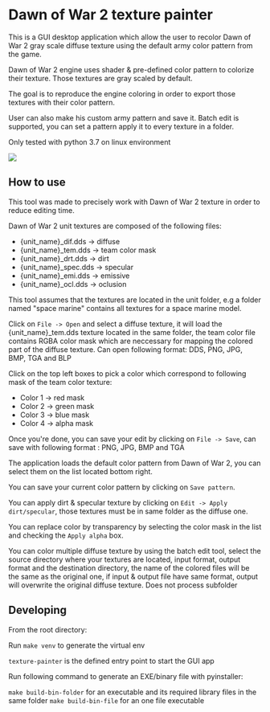 # Dawn of War 2 texture painter

This is a GUI desktop application which allow the user to recolor Dawn of War 2
gray scale diffuse texture using the default army color pattern from the game.

Dawn of War 2 engine uses shader & pre-defined color pattern to colorize
their texture. Those textures are gray scaled by default.

The goal is to reproduce the engine coloring in order to export those textures
with their color pattern.

User can also make his custom army pattern and save it.
Batch edit is supported, you can set a pattern apply it to every texture in a
folder.

Only tested with python 3.7 on linux environment


![](https://i.imgur.com/VXFjzkh.jpg)

## How to use

This tool was made to precisely work with Dawn of War 2 texture in order to reduce
editing time.

Dawn of War 2 unit textures are composed of the following files:
* {unit_name}_dif.dds -> diffuse
* {unit_name}_tem.dds -> team color mask
* {unit_name}_drt.dds -> dirt
* {unit_name}_spec.dds -> specular
* {unit_name}_emi.dds -> emissive
* {unit_name}_ocl.dds -> oclusion

This tool assumes that the textures are located in the unit folder, e.g a folder
named "space marine" contains all textures for a space marine model.

Click on `File -> Open` and select a diffuse texture, it will load the
{unit_name}_tem.dds texture located in the same folder, the team color file
contains RGBA color mask which are neccessary for mapping the colored part of the
diffuse texture. Can open following format: DDS, PNG, JPG, BMP, TGA and BLP

Click on the top left boxes to pick a color which correspond to following mask of the
team color texture:
* Color 1 -> red mask
* Color 2 -> green mask
* Color 3 -> blue mask
* Color 4 -> alpha mask

Once you're done, you can save your edit by clicking on `File -> Save`, can save
with following format : PNG, JPG, BMP and TGA

The application loads the default color pattern from Dawn of War 2, you can
select them on the list located bottom right.

You can save your current color pattern by clicking on `Save pattern`.

You can apply dirt & specular texture by clicking on `Edit -> Apply dirt/specular`,
those textures must be in same folder as the diffuse one.

You can replace color by transparency by selecting the color mask in the list
and checking the  `Apply alpha` box.

You can color multiple diffuse texture by using the batch edit tool, select the source
directory where your textures are located, input format, output format and the
destination directory, the name of the colored files will be the same as the
original one, if input & output file have same format, output will overwrite
the original diffuse texture. Does not process subfolder

## Developing
From the root directory:

Run `make venv` to generate the virtual env

`texture-painter` is the defined entry point to start the GUI app

Run following command to generate an EXE/binary file with pyinstaller:

`make build-bin-folder` for an executable and its required library files
in the same folder
`make build-bin-file` for an one file executable

